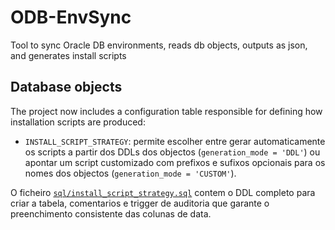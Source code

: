 # ODB-EnvSync

Tool to sync Oracle DB environments, reads db objects, outputs as json, and generates install scripts

## Database objects

The project now includes a configuration table responsible for defining how installation scripts are produced:

- `INSTALL_SCRIPT_STRATEGY`: permite escolher entre gerar automaticamente os scripts a partir dos DDLs dos objectos (`generation_mode = 'DDL'`) ou apontar um script customizado com prefixos e sufixos opcionais para os nomes dos objectos (`generation_mode = 'CUSTOM'`).

O ficheiro [`sql/install_script_strategy.sql`](sql/install_script_strategy.sql) contem o DDL completo para criar a tabela, comentarios e trigger de auditoria que garante o preenchimento consistente das colunas de data.
